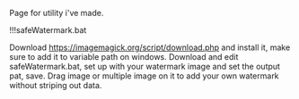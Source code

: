 Page for utility i've made.



!!!safeWatermark.bat 

Download https://imagemagick.org/script/download.php and install it, make sure to add it to variable path on windows.
Download and edit safeWatermark.bat, set up with your watermark image and set the output pat, save.
Drag image or multiple image on it to add your own watermark without striping out data.
